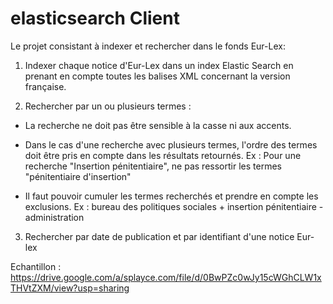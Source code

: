 # elasticsearch Client
Le projet consistant à indexer et rechercher dans le fonds Eur-Lex:

1. Indexer chaque notice d'Eur-Lex dans un index Elastic Search en prenant en compte toutes les balises XML concernant la version française.

2.  Rechercher par un ou plusieurs termes :

- La recherche ne doit pas être sensible à la casse ni aux accents.

- Dans le cas d'une recherche avec plusieurs termes, l'ordre des termes doit être pris en compte dans les résultats retournés.
Ex : Pour une recherche "Insertion pénitentiaire", ne pas ressortir les termes "pénitentiaire d'insertion"

- Il faut pouvoir cumuler les termes recherchés et prendre en compte les exclusions. 
Ex : bureau des politiques sociales + insertion pénitentiaire - administration

3. Rechercher par date de publication et par identifiant d'une notice Eur-lex

Echantillon : 
https://drive.google.com/a/splayce.com/file/d/0BwPZc0wJy15cWGhCLW1xTHVtZXM/view?usp=sharing
